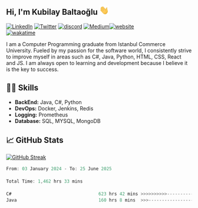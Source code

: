 <h2> Hi, I'm Kubilay Baltaoğlu <img src="https://raw.githubusercontent.com/ABSphreak/ABSphreak/master/gifs/Hi.gif" height="25px"></h2>

[![LinkedIn](https://img.shields.io/badge/LinkedIn-4682B4?style=for-the-badge&logo=linkedin&logoColor=white)](https://www.linkedin.com/in/kubilay-baltao%C4%9Flu-a16a40276/) [![Twitter](https://img.shields.io/badge/Twitter-1E90FF?style=for-the-badge&logo=twitter&logoColor=white)](https://twitter.com/PntherNN) [![discord](https://img.shields.io/badge/Discord-7289DA?style=for-the-badge&logo=discord&logoColor=white)](https://discordapp.com/users/418823231538200609) [![Medium](https://img.shields.io/badge/Medium-555555?style=for-the-badge&logo=medium&logoColor=white)](https://medium.com/@kubilaybaltaoglu)[![website](https://img.shields.io/badge/website-000000?style=for-the-badge&logo=About.me&logoColor=white)](https://pnternn.github.io/website/) <br>
[![wakatime](https://wakatime.com/badge/user/018cd354-516b-4075-b139-61022b14fded.svg)](https://wakatime.com/@018cd354-516b-4075-b139-61022b14fded)

I am a Computer Programming graduate from Istanbul Commerce University. Fueled by my passion for the software world, I consistently strive to improve myself in areas such as C#, Java, Python, HTML, CSS, React and JS. I am always open to learning and development because I believe it is the key to success.

## 👨‍💻 Skills

-  **BackEnd:**  Java, C#, Python
-  **DevOps:**  Docker, Jenkins, Redis
-  **Logging:**  Prometheus
-  **Database:** SQL, MYSQL, MongoDB

## 📈 GitHub Stats

[![GitHub Streak](https://streak-stats.demolab.com?user=PnterNN&theme=transparent&hide_border=true)]([https://git.io/streak-stats](https://pnternn.github.io/website/))

<!--START_SECTION:waka-->

```C#
From: 03 January 2024 - To: 25 June 2025

Total Time: 1,462 hrs 33 mins

C#                                 623 hrs 42 mins >>>>>>>>>>---------------   41.72 %
Java                               160 hrs 8 mins  >>>----------------------   10.71 %
```

<!--END_SECTION:waka-->
